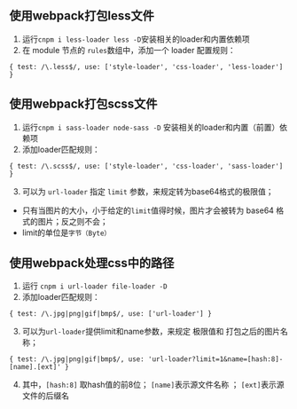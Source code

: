 ## 使用webpack打包less文件
1. 运行`cnpm i less-loader less -D`安装相关的loader和内置依赖项
2. 在 module 节点的 `rules`数组中，添加一个 loader 配置规则：
```
{ test: /\.less$/, use: ['style-loader', 'css-loader', 'less-loader'] }
```


## 使用webpack打包scss文件
1. 运行`cnpm i sass-loader node-sass -D` 安装相关的loader和内置（前置）依赖项
2. 添加loader匹配规则：
```
{ test: /\.scss$/, use: ['style-loader', 'css-loader', 'sass-loader'] }
```
3. 可以为 `url-loader` 指定 `limit` 参数，来规定转为base64格式的极限值；
 + 只有当图片的大小，小于给定的`limit`值得时候，图片才会被转为 base64 格式的图片；反之则不会；
 + limit的单位是`字节（Byte）`

 

## 使用webpack处理css中的路径
1. 运行 `cnpm i url-loader file-loader -D`
2. 添加loader匹配规则：
```
{ test: /\.jpg|png|gif|bmp$/, use: ['url-loader'] }
```
3. 可以为`url-loader`提供limit和name参数，来规定 极限值和 打包之后的图片名称；
```
{ test: /\.jpg|png|gif|bmp$/, use: 'url-loader?limit=1&name=[hash:8]-[name].[ext]' }
```
4. 其中，`[hash:8]` 取hash值的前8位；  `[name]`表示源文件名称 ；   `[ext]`表示源文件的后缀名


